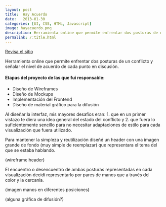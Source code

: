 ```yaml
---
layout: post
title:  Hay Acuerdo
date:   2013-01-30
categories: [UI, CSS, HTML, Javascript]
image: hayacuerdo.png
description: Herramienta online que permite enfrentar dos posturas de un conflicto y señalar el nivel de acuerdo de cada punto en discusión.
permalink: /:title.html
---
```

<a href="http://votainteligente.cl/" target="_blank"><i class="fa fa-external-link-square" aria-hidden="true"></i> Revisa el sitio</a>

<p class="destacado">Herramienta online que permite enfrentar dos posturas de un conflicto y señalar el nivel de acuerdo de cada punto en discusión.</p>

<h4>Etapas del proyecto de las que fui responsable:</h4>
<ul>
  <li>Diseño de Wireframes</li>
  <li>Diseño de Mockups</li>
  <li>Implementación del Frontend</li>
  <li>Diseño de material gráfico para la difusión</li>
</ul>

Al diseñar la interfaz, mis mayores desafíos eran: 1. que en un primer vistazo te diera una idea general del estado del conflicto y 2. que fuera lo suficientemente sencillo para no necesitar adaptaciones de estilo para cada visualización que fuera utilizado.

Para mantener la simpleza y reutilización diseñé un header con una imagen grande de fondo (muy simple de reemplazar) que representara el tema del que se estaba hablando.

(wireframe header)

El encuentro o desencuentro de ambas posturas representadas en cada visualización decidí representarlo por pares de manos que a través del color y la cercanía. 

(imagen manos en diferentes posiciones)

(alguna gráfica de difusión?)
